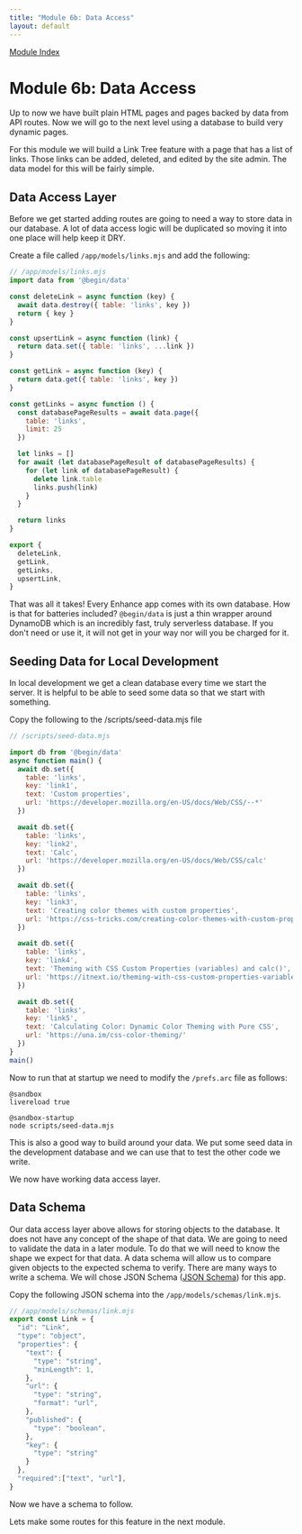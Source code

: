```yaml
---
title: "Module 6b: Data Access"
layout: default
---
```


[Module Index](/enhance-workshop)


# Module 6b: Data Access

Up to now we have built plain HTML pages and pages backed by data from API routes.
Now we will go to the next level using a database to build very dynamic pages.

For this module we will build a Link Tree feature with a page that has a list of links.
Those links can be added, deleted, and edited by the site admin.
The data model for this will be fairly simple.


## Data Access Layer

Before we get started adding routes are going to need a way to store data in our database.  A lot of data access logic will be duplicated so moving it into one place will help keep it DRY.

Create a file called `/app/models/links.mjs` and add the following:

```javascript
// /app/models/links.mjs
import data from '@begin/data'

const deleteLink = async function (key) {
  await data.destroy({ table: 'links', key })
  return { key }
}

const upsertLink = async function (link) {
  return data.set({ table: 'links', ...link })
}

const getLink = async function (key) {
  return data.get({ table: 'links', key })
}

const getLinks = async function () {
  const databasePageResults = await data.page({
    table: 'links',
    limit: 25
  })

  let links = []
  for await (let databasePageResult of databasePageResults) {
    for (let link of databasePageResult) {
      delete link.table
      links.push(link)
    }
  }

  return links
}

export {
  deleteLink,
  getLink,
  getLinks,
  upsertLink,
}
```

That was all it takes! Every Enhance app comes with its own database. How is that for batteries included? `@begin/data` is just a thin wrapper around DynamoDB which is an incredibly fast, truly serverless database. If you don't need or use it, it will not get in your way nor will you be charged for it.

## Seeding Data for Local Development

In local development we get a clean database every time we start the server.
It is helpful to be able to seed some data so that we start with something.

Copy the following to the /scripts/seed-data.mjs file

```javascript
// /scripts/seed-data.mjs

import db from '@begin/data'
async function main() {
  await db.set({
    table: 'links',
    key: 'link1',
    text: 'Custom properties',
    url: 'https://developer.mozilla.org/en-US/docs/Web/CSS/--*'
  })

  await db.set({
    table: 'links',
    key: 'link2',
    text: 'Calc',
    url: 'https://developer.mozilla.org/en-US/docs/Web/CSS/calc'
  })

  await db.set({
    table: 'links',
    key: 'link3',
    text: 'Creating color themes with custom properties',
    url: 'https://css-tricks.com/creating-color-themes-with-custom-properties-hsl-and-a-little-calc/'
  })

  await db.set({
    table: 'links',
    key: 'link4',
    text: 'Theming with CSS Custom Properties (variables) and calc()',
    url: 'https://itnext.io/theming-with-css-custom-properties-variables-and-calc-a89b37ad0013'
  })

  await db.set({
    table: 'links',
    key: 'link5',
    text: 'Calculating Color: Dynamic Color Theming with Pure CSS',
    url: 'https://una.im/css-color-theming/'
  })
}
main()
```

Now to run that at startup we need to modify the `/prefs.arc` file as follows:

```arc
@sandbox
livereload true

@sandbox-startup
node scripts/seed-data.mjs
```
This is also a good way to build around your data. We put some seed data in the development database and we can use that to test the other code we write.

We now have working data access layer.

## Data Schema

Our data access layer above allows for storing objects to the database. It does not have any concept of the shape of that data. We are going to need to validate the data in a later module. To do that we will need to know the shape we expect for that data.
A data schema will allow us to compare given objects to the expected schema to verify. There are many ways to write a schema. We will chose JSON Schema ([JSON Schema](https://json-schema.org/)) for this app.



Copy the following JSON schema into the `/app/models/schemas/link.mjs`.

```javascript
// /app/models/schemas/link.mjs
export const Link = {
  "id": "Link",
  "type": "object",
  "properties": {
    "text": {
      "type": "string",
      "minLength": 1,
    },
    "url": {
      "type": "string",
      "format": "url",
    },
    "published": {
      "type": "boolean",
    },
    "key": {
      "type": "string"
    }
  },
  "required":["text", "url"],
}
```

Now we have a schema to follow.

Lets make some routes for this feature in the next module.




